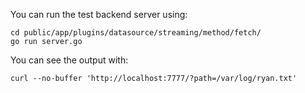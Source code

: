 You can run the test backend server using:

```
cd public/app/plugins/datasource/streaming/method/fetch/
go run server.go
```

You can see the output with:

```
curl --no-buffer 'http://localhost:7777/?path=/var/log/ryan.txt'
```
